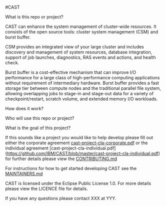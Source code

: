 #CAST

What is this repo or project?

CAST can
enhance the system management of cluster-wide resources. It consists of the
open source tools: cluster system management (CSM) and burst buffer. 

CSM provides an integrated view of your
large cluster and includes discovery and management of system resources,
database integration, support of job launches, diagnostics, RAS events and
actions, and health check. 

Burst buffer is a cost-effective mechanism that can improve I/O performance for a large class of
high-performance computing applications without requirement of intermediary hardware. Burst buffer provides a fast storage
tier between compute nodes and the traditional parallel file system, allowing
overlapping jobs to stage-in and stage-out data for a variety of
checkpoint/restart, scratch volume, and extended memory I/O workloads. 

How does it work? 

Who will use this repo or project? 

What is the goal of this project?

If this sounds like a project you would like to help develop please fill out
either the corporate agreement [cast-project-cla-corporate.pdf](https://github.com/IBM/CAST/blob/master/cast-project-cla-corporate.pdf) or the
individual agreement [cast-project-cla-individual.pdf] (https://github.com/IBM/CAST/blob/master/cast-project-cla-individual.pdf) for further
details please view the [CONTRIBUTING.md](https://github.com/IBM/CAST/blob/master/CONTRIBUTING.md)

For instructions for how to get started developing CAST see the [MAINTAINERS.md](https://github.com/IBM/CAST/blob/master/MAINTAINERS.md)

CAST is licensed under the Eclipse Public License 1.0. For more details please view
the LICENCE file for details.

If you have any questions please contact XXX at YYY.
